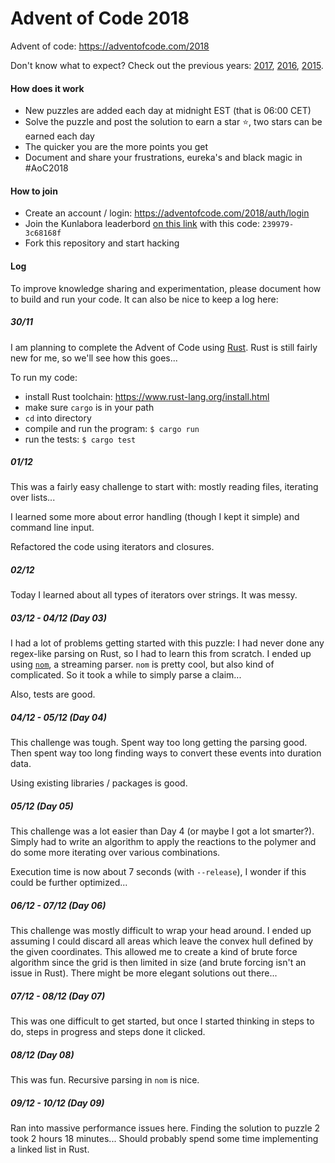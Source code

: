 # Advent of Code 2018

Advent of code: https://adventofcode.com/2018

Don't know what to expect? Check out the previous years: [2017](https://adventofcode.com/2017), [2016](https://adventofcode.com/2016), [2015](https://adventofcode.com/2015).

#### How does it work

- New puzzles are added each day at midnight EST (that is 06:00 CET)
- Solve the puzzle and post the solution to earn a star :star:,​ two stars can be earned each day
- The quicker you are the more points you get
- Document and share your frustrations, eureka's and black magic in #AoC2018

#### How to join

- Create an account / login: https://adventofcode.com/2018/auth/login
- Join the Kunlabora leaderbord [on this link](https://adventofcode.com/2018/leaderboard/private) with this code: `239979-3c68168f`
- Fork this repository and start hacking

#### Log

To improve knowledge sharing and experimentation, please document how to build and run your code. It can also be nice to keep a log here:

##### 30/11

I am planning to complete the Advent of Code using [Rust](https://www.rust-lang.org/). Rust is still fairly new for me, so we'll see how this goes...

To run my code:
- install Rust toolchain: https://www.rust-lang.org/install.html
- make sure `cargo` is in your path
- `cd` into directory
- compile and run the program: `$ cargo run`
- run the tests: `$ cargo test`

##### 01/12

This was a fairly easy challenge to start with: mostly reading files, iterating over lists...

I learned some more about error handling (though I kept it simple) and command line input.

Refactored the code using iterators and closures.

##### 02/12

Today I learned about all types of iterators over strings. It was messy.

##### 03/12 - 04/12 (Day 03)

I had a lot of problems getting started with this puzzle: I had never done any regex-like parsing on Rust, so I had to learn this from scratch. I ended up using [`nom`](https://crates.io/crates/nom), a streaming parser. `nom` is pretty cool, but also kind of complicated. So it took a while to simply parse a claim...

Also, tests are good.

##### 04/12 - 05/12 (Day 04)

This challenge was tough. Spent way too long getting the parsing good. Then spent way too long finding ways to convert these events into duration data.

Using existing libraries / packages is good.

##### 05/12 (Day 05)

This challenge was a lot easier than Day 4 (or maybe I got a lot smarter?). Simply had to write an algorithm to apply the reactions to the polymer and do some more iterating over various combinations.

Execution time is now about 7 seconds (with `--release`), I wonder if this could be further optimized...

##### 06/12 - 07/12 (Day 06)

This challenge was mostly difficult to wrap your head around. I ended up assuming I could discard all areas which leave the convex hull defined by the given coordinates. This allowed me to create a kind of brute force algorithm since the grid is then limited in size (and brute forcing isn't an issue in Rust). There might be more elegant solutions out there...

##### 07/12 - 08/12 (Day 07)

This was one difficult to get started, but once I started thinking in steps to do, steps in progress and steps done it clicked.

##### 08/12 (Day 08)

This was fun. Recursive parsing in `nom` is nice.

##### 09/12 - 10/12 (Day 09)

Ran into massive performance issues here. Finding the solution to puzzle 2 took 2 hours 18 minutes... Should probably spend some time implementing a linked list in Rust.
